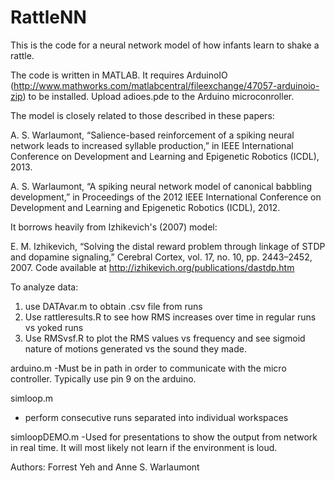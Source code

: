 RattleNN
========

This is the code for a neural network model of how infants learn to shake a rattle. 

The code is written in MATLAB. It requires ArduinoIO (http://www.mathworks.com/matlabcentral/fileexchange/47057-arduinoio-zip) to be installed. Upload adioes.pde to the Arduino microconroller.

The model is closely related to those described in these papers: 

A. S. Warlaumont, “Salience-based reinforcement of a spiking neural network leads to increased syllable production,” in IEEE International Conference on Development and Learning and Epigenetic Robotics (ICDL), 2013.

 A. S. Warlaumont, “A spiking neural network model of canonical babbling development,” in Proceedings of the 2012 IEEE International Conference on Development and Learning and Epigenetic Robotics (ICDL), 2012.

It borrows heavily from Izhikevich's (2007) model:

E. M. Izhikevich, “Solving the distal reward problem through linkage of STDP and dopamine signaling,” Cerebral Cortex, vol. 17, no. 10, pp. 2443–2452, 2007. Code available at http://izhikevich.org/publications/dastdp.htm


To analyze data:
1. use DATAvar.m to obtain .csv file from runs
2. Use rattleresults.R to see how RMS increases over time in regular runs vs yoked runs
3. Use RMSvsf.R to plot the RMS values vs frequency and see sigmoid nature of motions generated vs the sound they made.

arduino.m
-Must be in path in order to communicate with the micro controller. Typically use pin 9 on the arduino.

simloop.m
- perform consecutive runs separated into individual workspaces

simloopDEMO.m
-Used for presentations to show the output from network in real time. It will most likely not learn if the environment is loud.




Authors: Forrest Yeh and Anne S. Warlaumont
